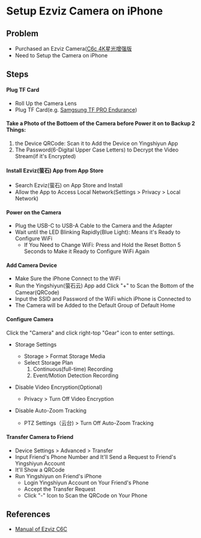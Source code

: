 # Setup Ezviz Camera on iPhone

## Problem
* Purchased an Ezviz Camera([C6c 4K星光增强版](https://item.jd.com/100072112653.html)
* Need to Setup the Camera on iPhone

## Steps
#### Plug TF Card
* Roll Up the Camera Lens
* Plug TF Card(e.g. [Samgsung TF PRO Endurance](https://item.jd.com/100025277361.html))

#### Take a Photo of the Bottoem of the Camera before Power it on to Backup 2 Things:
1. the Device QRCode: Scan it to Add the Device on Yingshiyun App
2. The Password(6-Digital Upper Case Letters) to Decrypt the Video Stream(if it's Encrypted)

#### Install Ezviz(萤石) App from App Store
* Search Ezviz(萤石) on App Store and Install
* Allow the App to Access Local Network(Settings > Privacy > Local Network)

#### Power on the Camera
* Plug the USB-C to USB-A Cable to the Camera and the Adapter
* Wait until the LED Blinking Rapidly(Blue Light): Means it's Ready to Configure WiFi
  * If You Need to Change WiFi: Press and Hold the Reset Botton 5 Seconds to Make it Ready to Configure WiFi Again

#### Add Camera Device
* Make Sure the iPhone Connect to the WiFi
* Run the Yingshiyun(萤石云) App add Click "+" to Scan the Bottom of the Camear(QRCode)
* Input the SSID and Password of the WiFi which iPhone is Connected to
* The Camera will be Added to the Default Group of Default Home

#### Configure Camera
Click the "Camera" and click right-top "Gear" icon to enter settings.

* Storage Settings
  * Storage > Format Storage Media
  * Select Storage Plan
    1. Continuous(full-time) Recording
    2. Event/Motion Detection Recording

* Disable Video Encryption(Optional)
  * Privacy > Turn Off Video Encryption

* Disable Auto-Zoom Tracking
  * PTZ Settings（云台) > Turn Off Auto-Zoom Tracking

#### Transfer Camera to Friend
* Device Settings > Advanced > Transfer
* Input Friend's Phone Number and It'll Send a Request to Friend's Yingshiyun Account
* It'll Show a QRCode
* Run Yingshiyun on Friend's iPhone
  * Login Yingshiyun Account on Your Friend's Phone
  * Accept the Transfer Request
  * Click "-" Icon to Scan the QRCode on Your Phone

## References
* [Manual of Ezviz C6C](https://mfs.ezvizlife.com/C6_User%20Manual_EN(V1.0.0).pdf?ver=87945)
